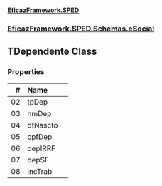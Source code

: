 #### [EficazFramework.SPED](EficazFrameworkSPED.md 'EficazFramework SPED')
### [EficazFramework.SPED.Schemas.eSocial](EficazFramework.SPED.Schemas.eSocial.md 'EficazFramework.SPED.Schemas.eSocial')

## TDependente Class
### Properties

| # | Name | |
| ---: | :--- | :--- |
| 02 | tpDep |  |
| 03 | nmDep |  |
| 04 | dtNascto |  |
| 05 | cpfDep |  |
| 06 | depIRRF |  |
| 07 | depSF |  |
| 08 | incTrab |  |
